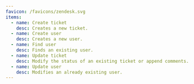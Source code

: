 ```yaml
---
favicon: /favicons/zendesk.svg
items:
  - name: Create ticket
    desc: Creates a new ticket.
  - name: Create user
    desc: Creates a new user.
  - name: Find user
    desc: Finds an existing user.
  - name: Update ticket
    desc: Modify the status of an existing ticket or append comments.
  - name: Update user
    desc: Modifies an already existing user.
---
```


<script setup>
  import CustomListing from '../../components/CustomListing.vue'
</script>

<CustomListing />
